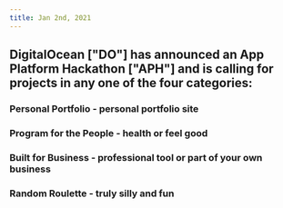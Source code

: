 ```yaml
---
title: Jan 2nd, 2021
---
```


## DigitalOcean ["DO"] has announced an App Platform Hackathon ["APH"] and is calling for projects in any one of the four categories:
### Personal Portfolio - personal portfolio site
### Program for the People - health or feel good
### Built for Business - professional tool or part of your own business
### Random Roulette - truly silly and fun
